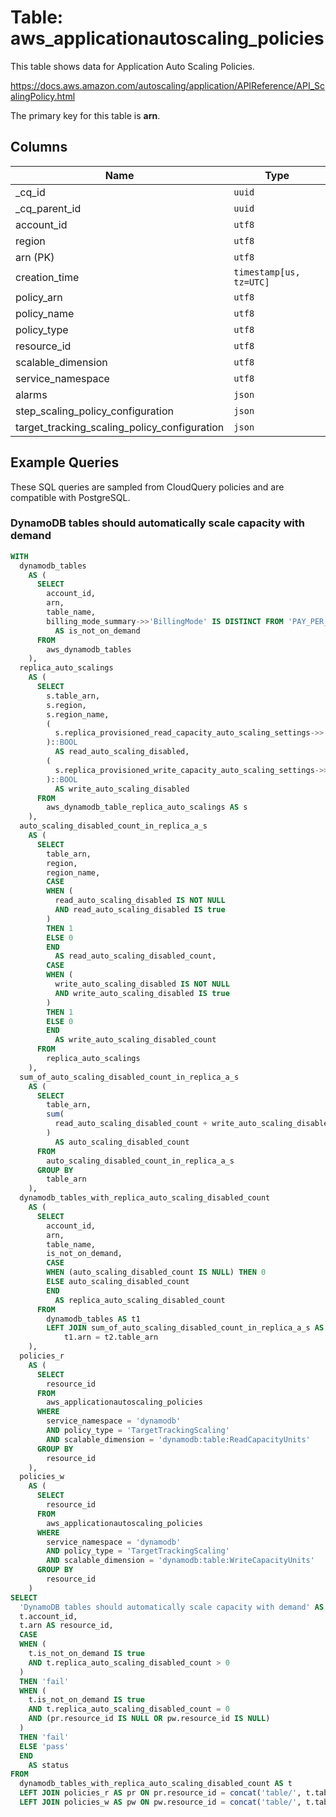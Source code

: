 # Table: aws_applicationautoscaling_policies

This table shows data for Application Auto Scaling Policies.

https://docs.aws.amazon.com/autoscaling/application/APIReference/API_ScalingPolicy.html

The primary key for this table is **arn**.

## Columns

| Name          | Type          |
| ------------- | ------------- |
|_cq_id|`uuid`|
|_cq_parent_id|`uuid`|
|account_id|`utf8`|
|region|`utf8`|
|arn (PK)|`utf8`|
|creation_time|`timestamp[us, tz=UTC]`|
|policy_arn|`utf8`|
|policy_name|`utf8`|
|policy_type|`utf8`|
|resource_id|`utf8`|
|scalable_dimension|`utf8`|
|service_namespace|`utf8`|
|alarms|`json`|
|step_scaling_policy_configuration|`json`|
|target_tracking_scaling_policy_configuration|`json`|

## Example Queries

These SQL queries are sampled from CloudQuery policies and are compatible with PostgreSQL.

### DynamoDB tables should automatically scale capacity with demand

```sql
WITH
  dynamodb_tables
    AS (
      SELECT
        account_id,
        arn,
        table_name,
        billing_mode_summary->>'BillingMode' IS DISTINCT FROM 'PAY_PER_REQUEST'
          AS is_not_on_demand
      FROM
        aws_dynamodb_tables
    ),
  replica_auto_scalings
    AS (
      SELECT
        s.table_arn,
        s.region,
        s.region_name,
        (
          s.replica_provisioned_read_capacity_auto_scaling_settings->>'AutoScalingDisabled'
        )::BOOL
          AS read_auto_scaling_disabled,
        (
          s.replica_provisioned_write_capacity_auto_scaling_settings->>'AutoScalingDisabled'
        )::BOOL
          AS write_auto_scaling_disabled
      FROM
        aws_dynamodb_table_replica_auto_scalings AS s
    ),
  auto_scaling_disabled_count_in_replica_a_s
    AS (
      SELECT
        table_arn,
        region,
        region_name,
        CASE
        WHEN (
          read_auto_scaling_disabled IS NOT NULL
          AND read_auto_scaling_disabled IS true
        )
        THEN 1
        ELSE 0
        END
          AS read_auto_scaling_disabled_count,
        CASE
        WHEN (
          write_auto_scaling_disabled IS NOT NULL
          AND write_auto_scaling_disabled IS true
        )
        THEN 1
        ELSE 0
        END
          AS write_auto_scaling_disabled_count
      FROM
        replica_auto_scalings
    ),
  sum_of_auto_scaling_disabled_count_in_replica_a_s
    AS (
      SELECT
        table_arn,
        sum(
          read_auto_scaling_disabled_count + write_auto_scaling_disabled_count
        )
          AS auto_scaling_disabled_count
      FROM
        auto_scaling_disabled_count_in_replica_a_s
      GROUP BY
        table_arn
    ),
  dynamodb_tables_with_replica_auto_scaling_disabled_count
    AS (
      SELECT
        account_id,
        arn,
        table_name,
        is_not_on_demand,
        CASE
        WHEN (auto_scaling_disabled_count IS NULL) THEN 0
        ELSE auto_scaling_disabled_count
        END
          AS replica_auto_scaling_disabled_count
      FROM
        dynamodb_tables AS t1
        LEFT JOIN sum_of_auto_scaling_disabled_count_in_replica_a_s AS t2 ON
            t1.arn = t2.table_arn
    ),
  policies_r
    AS (
      SELECT
        resource_id
      FROM
        aws_applicationautoscaling_policies
      WHERE
        service_namespace = 'dynamodb'
        AND policy_type = 'TargetTrackingScaling'
        AND scalable_dimension = 'dynamodb:table:ReadCapacityUnits'
      GROUP BY
        resource_id
    ),
  policies_w
    AS (
      SELECT
        resource_id
      FROM
        aws_applicationautoscaling_policies
      WHERE
        service_namespace = 'dynamodb'
        AND policy_type = 'TargetTrackingScaling'
        AND scalable_dimension = 'dynamodb:table:WriteCapacityUnits'
      GROUP BY
        resource_id
    )
SELECT
  'DynamoDB tables should automatically scale capacity with demand' AS title,
  t.account_id,
  t.arn AS resource_id,
  CASE
  WHEN (
    t.is_not_on_demand IS true
    AND t.replica_auto_scaling_disabled_count > 0
  )
  THEN 'fail'
  WHEN (
    t.is_not_on_demand IS true
    AND t.replica_auto_scaling_disabled_count = 0
    AND (pr.resource_id IS NULL OR pw.resource_id IS NULL)
  )
  THEN 'fail'
  ELSE 'pass'
  END
    AS status
FROM
  dynamodb_tables_with_replica_auto_scaling_disabled_count AS t
  LEFT JOIN policies_r AS pr ON pr.resource_id = concat('table/', t.table_name)
  LEFT JOIN policies_w AS pw ON pw.resource_id = concat('table/', t.table_name);
```


